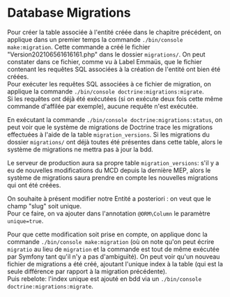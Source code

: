 # Database Migrations

Pour créer la table associée à l'entité créée dans le chapitre précédent, on applique dans un premier temps la commande
`./bin/console make:migration`. Cette commande a créé le fichier "Version202106561616161.php" dans le dossier 
`migrations/`. On peut constater dans ce fichier, comme vu à Label Emmaüs, que le fichier contenant les requêtes SQL
associées à la création de l'entité ont bien été créées.  
Pour exécuter les requêtes SQL associées à ce fichier de migration, on applique la commande `./bin/console doctrine:migrations:migrate`.  
Si les requêtes ont déjà été exécutées (si on exécute deux fois cette même commande d'affilée par exemple), aucune 
requête n'est exécutée.  

En exécutant la commande `./bin/console doctrine:migrations:status`, on peut voir que le système de migrations de Doctrine 
trace les migrations effectuées à l'aide de la table `migration_versions`. Si les migrations du dossier `migrations/` ont déjà 
toutes été présentes dans cette table, alors le système de migrations ne mettra pas à jour la bdd.  

Le serveur de production aura sa propre table `migration_versions`: s'il y a eu de nouvelles modifications du MCD depuis 
la dernière MEP, alors le système de migrations saura prendre en compte les nouvelles migrations qui ont été créées.  

On souhaite à présent modifier notre Entité a posteriori : on veut que le champ "slug" soit unique.  
Pour ce faire, on va ajouter dans l'annotation `@ORM\Column` le paramètre `unique=true`. 

Pour que cette modification soit prise en compte, on applique donc la commande `./bin/console make:migration` (où on note
qu'on peut écrire `migratio` au lieu de `migration` et la commande est tout de même exécutée par Symfony tant qu'il n'y a pas 
d'ambiguïté). On peut voir qu'un nouveau fichier de migrations a été créé, ajoutant l'unique index à la table (qui est la seule 
différence par rapport à la migration précédente).  
Puis rebelote: l'index unique est ajouté en bdd via un `./bin/console doctrine:migrations:migrate`.
